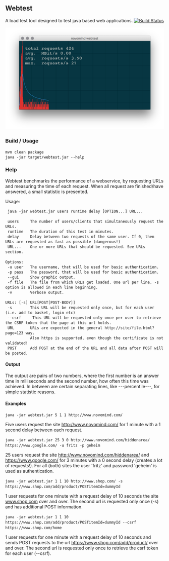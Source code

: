 ## Webtest
A load test tool designed to test java based web applications.
[![Build Status](https://travis-ci.org/novomind-ishop/webtest.svg?branch=master)](https://travis-ci.org/novomind-ishop/webtest)

![Screenshot](screenshot.png)
### Build / Usage
```
mvn clean package
java -jar target/webtest.jar --help
```

### Help
Webtest benchmarks the performance of a webservice, by requesting URLs and measuring the time of each request.
When all request are finished/have answered, a small statistic is presented.

Usage:
```
 java -jar webtest.jar users runtime delay [OPTION...] URL...

 users     The number of users/clients that simultaneously request the URLs.
 runtime   The duration of this test in minutes.
 delay     Delay between two requests of the same user. If 0, then URLs are requested as fast as possible (dangerous!)
 URL...    One or more URLs that should be requested. See URLs section.

Options:
 -u user   The username, that will be used for basic authentication.
 -p pass   The password, that will be used for basic authentication.
 --gui     Show graphic output.
 -f file   The file from which URLs get loaded. One url per line. -s option is allowed in each line beginning.
 -v        Verbose output.

URLs: [-s] URL[POST[POST-BODY]]
 -s        This URL will be requested only once, but for each user (i.e. add to basket, login etc)
 --csrf     This URL will be requested only once per user to retrieve the CSRF token that the page at this url holds.
 URL       URLs are expected in the general http://site/file.html?page=123 way.
           Also https is supported, even though the certificate is not validated!
 POST      Add POST at the end of the URL and all data after POST will be posted.
```
#### Output
 The output are pairs of two numbers, where the first number is an answer time in milliseconds and the second number, how often this time was achieved.
 In between are certain separating lines, like ---percentile---, for simple statistic reasons.


#### Examples
```java -jar webtest.jar 5 1 1 http://www.novomind.com/```

Five users request the site http://www.novomind.com/ for 1 minute with a 1 second delay between each request.

```java -jar webtest.jar 25 3 0 http://www.novomind.com/hiddenarea/ https://www.google.com/ -u fritz -p geheim```

25 users request the site http://www.novomind.com/hiddenarea/ and https://www.google.com/ for 3 minutes with a 0 second delay (creates a lot of requests!). For all (both) sites the user 'fritz' and password 'geheim' is used as authentication.

```java -jar webtest.jar 1 1 10 http://www.shop.com/ -s https://www.shop.com/add/product/POSTitemId=dummyId```

 1 user requests for one minute with a request delay of 10 seconds the site www.shop.com over and over. The second url is requested only once (-s) and has additional POST information.

```java -jar webtest.jar 1 1 10 https://www.shop.com/add/product/POSTitemId=dummyId --csrf https://www.shop.com/home```

 1 user requests for one minute with a request delay of 10 seconds and sends POST requests to the url https://www.shop.com/add/product/ over and over. The second url is requested only once to retrieve the csrf token for each user (--csrf).